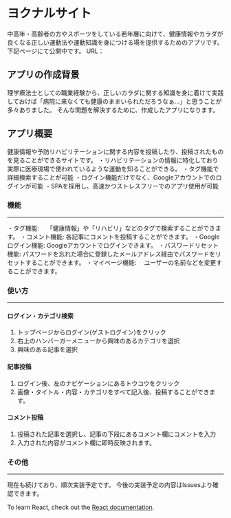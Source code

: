 # ヨクナルサイト

中高年・高齢者の方やスポーツをしている若年層に向けて、健康情報やカラダが良くなる正しい運動法や運動知識を身につける場を提供するためのアプリです。
下記ページにて公開中です。
URL：

## アプリの作成背景

理学療法士としての職業経験から、正しいカラダに関する知識を身に着けて実践しておけば「病院に来なくても健康のままいられただろうなぁ…」と思うことが多々ありました。
そんな問題を解決するために、作成したアプリになります。

## アプリ概要

健康情報や予防リハビリテーションに関する内容を投稿したり、投稿されたものを見ることができるサイトです。
・リハビリテーションの情報に特化しており実際に医療現場で使われているような運動を知ることができる。
・タグ機能で詳細検索することが可能
・ログイン機能だけでなく、Googleアカウントでのログインが可能
・SPAを採用し、高速かつストレスフリーでのアプリ使用が可能

### 機能
---
・タグ機能:　           「健康情報」や「リハビリ」などのタグで検索することができます。
・コメント機能:          各記事にコメントを投稿することができます。
・Googleログイン機能:    Googleアカウントでログインできます。
・パスワードリセット機能:  パスワードを忘れた場合に登録したメールアドレス経由でパスワードをリセットすることができます。
・マイページ機能:　       ユーザーの名前などを変更することができます。


### 使い方
---
#### ログイン・カテゴリ検索
1. トップページからログイン(ゲストログイン)をクリック
2. 右上のハンバーガーメニューから興味のあるカテゴリを選択
3. 興味のある記事を選択

#### 記事投稿
1. ログイン後、左のナビゲーションにあるトウコウをクリック
2. 画像・タイトル・内容・カテゴリをすべて記入後、投稿することができます。

#### コメント投稿
1. 投稿された記事を選択し、記事の下段にあるコメント欄にコメントを入力
2. 入力された内容がコメント欄に即時反映されます。


### その他
---
現在も続けており、順次実装予定です。
今後の実装予定の内容はIssuesより確認できます。


To learn React, check out the [React documentation](https://reactjs.org/).
